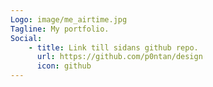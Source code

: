 ```yaml
---
Logo: image/me_airtime.jpg
Tagline: My portfolio.
Social:
    - title: Link till sidans github repo.
      url: https://github.com/p0ntan/design
      icon: github
---
```

